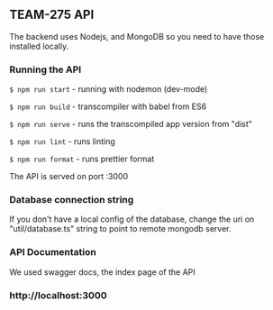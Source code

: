
## TEAM-275 API

The backend uses Nodejs, and MongoDB so you need to have those installed locally.

### Running the API

`$ npm run start` - running with nodemon (dev-mode)

`$ npm run build` - transcompiler with babel from ES6

`$ npm run serve` - runs the transcompiled app version from "dist"

`$ npm run lint` - runs linting

`$ npm run format` - runs prettier format

The API is served on port :3000

### Database connection string

If you don't have a local config of the database, change the uri on "util/database.ts" string to point to remote mongodb server.


### API Documentation

We used swagger docs, the index page of the API

### http://localhost:3000
